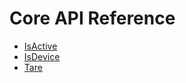 # Core API Reference

- [IsActive](/api/is-active)
- [IsDevice](/api/is-device)
- [Tare](/api/tare)
